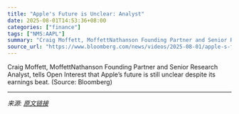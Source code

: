 ```yaml
---
title: "Apple's Future is Unclear: Analyst"
date: 2025-08-01T14:53:36+08:00
categories: ["finance"]
tags: ["NMS:AAPL"]
summary: "Craig Moffett, MoffettNathanson Founding Partner and Senior Research Analyst, tells Open Interest that Apple’s future is still unclear despite its earnings beat. (Source: Bloomberg)"
source_url: "https://www.bloomberg.com/news/videos/2025-08-01/apple-s-future-is-unclear-analyst-video"
---
```


Craig Moffett, MoffettNathanson Founding Partner and Senior Research Analyst, tells Open Interest that Apple’s future is still unclear despite its earnings beat. (Source: Bloomberg)

---

*来源: [原文链接](https://www.bloomberg.com/news/videos/2025-08-01/apple-s-future-is-unclear-analyst-video)*
